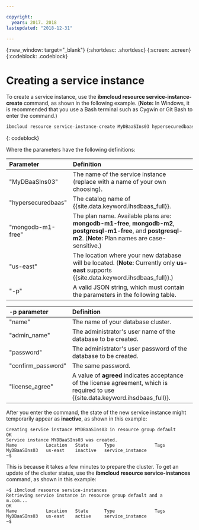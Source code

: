 ```yaml
---

copyright:
  years: 2017. 2018
lastupdated: "2018-12-31"

---
```


{:new_window: target="_blank"}
{:shortdesc: .shortdesc}
{:screen: .screen}
{:codeblock: .codeblock}


# Creating a service instance

To create a service instance, use the **ibmcloud resource service-instance-create** command, as shown in the following example. 
(**Note:** In Windows, it is recommended that you use a Bash terminal such as Cygwin or Git Bash to enter the command.)

```javascript
ibmcloud resource service-instance-create MyDBaaSIns03 hypersecuredbaas mongodb-m1-free us-east -p '{"name":"DBaaSTestCLICluster03", "admin_name":"admin","password":"Pass4user", "confirm_password":"Pass4user", "license_agree":["agreed"]}' 
```
{: codeblock}

Where the parameters have the following definitions:

| Parameter        |  Definition                                                    |
| :--------------- |  :------------------------------------------------------------- |
| "MyDBaaSIns03"   |  The name of the service instance (replace with a name of your own choosing). | 
| "hypersecuredbaas" | The catalog name of {{site.data.keyword.ihsdbaas_full}}. |
| "mongodb-m1-free"  | The plan name. Available plans are: **mongodb-m1-free**, **mongodb-m2**, **postgresql-m1-free**, and **postgresql-m2**. (**Note:** Plan names are case-sensitive.) |
| "us-east"            | The location where your new database will be located. (**Note:** Currently only **us-east** supports {{site.data.keyword.ihsdbaas_full}}.) |
| "-p"               | A valid JSON string, which must contain the parameters in the following table. |


| -p parameter       | Definition |
| :--------------- |  :------------------------------------------------------------- |
| "name"             | The name of your database cluster. |
| "admin_name"       | The administrator's user name of the database to be created. |
| "password"         | The administrator's user password of the database to be created. |
| "confirm_password" | The same password. |
| "license_agree"    | A value of **agreed** indicates acceptance of the license agreement, which is required to use {{site.data.keyword.ihsdbaas_full}}. |



After you enter the command, the state of the new service instance might temporarily appear as **inactive**, as shown in this example:

<pre><code class="hljs">Creating service instance MYDBaaSIns03 in resource group default
OK
Service instance MYDBaaSIns03 was created.
Name           Location   State      Type               Tags
MyDBaaSIns03   us-east    inactive   service_instance
~$
</code></pre>

This is because it takes a few minutes to prepare the cluster. 
To get an update of the cluster status, use the **ibmcloud resource service-instances** command, as shown in this example:

<pre><code class="hljs">~$ ibmcloud resource service-instances
Retrieving service instance in resource group default and a
m.com...
OK
Name           Location   State      Type               Tags
MyDBaaSIns03   us-east    active     service_instance
~$
</code></pre>




